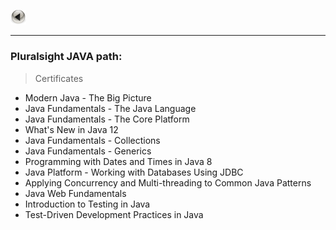 <a href="https://kamil-jankowski.github.io/"><img src="button-24808_960_720.png" alt="back_icon" width="25"/></a>
<hr>

### Pluralsight JAVA path:
> Certificates

* Modern Java - The Big Picture
* Java Fundamentals - The Java Language
* Java Fundamentals - The Core Platform
* What's New in Java 12
* Java Fundamentals - Collections
* Java Fundamentals - Generics
* Programming with Dates and Times in Java 8
* Java Platform - Working with Databases Using JDBC
* Applying Concurrency and Multi-threading to Common Java Patterns
* Java Web Fundamentals
* Introduction to Testing in Java
* Test-Driven Development Practices in Java
